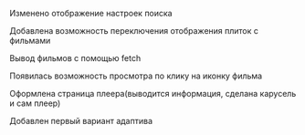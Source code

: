Изменено отображение настроек поиска

Добавлена возможность переключения отображения плиток с фильмами

Вывод фильмов с помощью fetch

Появилась возможность просмотра по клику на иконку фильма

Оформлена страница плеера(выводится информация, сделана карусель и сам плеер)

Добавлен первый вариант адаптива